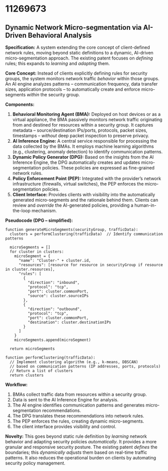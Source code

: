 # 11269673

## Dynamic Network Micro-segmentation via AI-Driven Behavioral Analysis

**Specification:** A system extending the core concept of client-defined network rules, moving beyond static definitions to a dynamic, AI-driven micro-segmentation approach. The existing patent focuses on *defining* rules; this expands to *learning* and *adapting* them.

**Core Concept:** Instead of clients explicitly defining rules for security groups, the system monitors network traffic *behavior* within those groups. An AI engine analyzes patterns – communication frequency, data transfer sizes, application protocols – to automatically create and enforce micro-segments *within* the security group.

**Components:**

1.  **Behavioral Monitoring Agent (BMA):** Deployed on host devices or as a virtual appliance, the BMA passively monitors network traffic originating from and destined for resources within a security group. It captures metadata – source/destination IPs/ports, protocols, packet sizes, timestamps – *without* deep packet inspection to preserve privacy.
2.  **AI Inference Engine:** A central service responsible for processing the data collected by the BMAs. It employs machine learning algorithms (e.g., clustering, anomaly detection) to identify communication patterns.
3.  **Dynamic Policy Generator (DPG):**  Based on the insights from the AI Inference Engine, the DPG automatically creates and updates micro-segmentation policies. These policies are expressed as fine-grained network rules.
4.  **Policy Enforcement Point (PEP):** Integrated with the provider’s network infrastructure (firewalls, virtual switches), the PEP enforces the micro-segmentation policies.
5.  **Client Interface:** Provides clients with visibility into the automatically generated micro-segments and the rationale behind them. Clients can review and *override* the AI-generated policies, providing a human-in-the-loop mechanism.

**Pseudocode (DPG – simplified):**

```
function generateMicroSegments(securityGroup, trafficData):
  clusters = performClustering(trafficData)  // Identify communication patterns

  microSegments = []
  for cluster in clusters:
    microSegment = {
      "name": "Cluster-" + cluster.id,
      "resources": [resource for resource in securityGroup if resource in cluster.resources],
      "rules": [
        {
          "direction": "inbound",
          "protocol": "tcp",
          "port": cluster.commonPort,
          "source": cluster.sourceIPs
        },
        {
          "direction": "outbound",
          "protocol": "tcp",
          "port": cluster.commonPort,
          "destination": cluster.destinationIPs
        }
      ]
    }
    microSegments.append(microSegment)

  return microSegments

function performClustering(trafficData):
  // Implement clustering algorithm (e.g., k-means, DBSCAN)
  // based on communication patterns (IP addresses, ports, protocols)
  // Return a list of clusters
  return clusters
```

**Workflow:**

1.  BMAs collect traffic data from resources within a security group.
2.  Data is sent to the AI Inference Engine for analysis.
3.  The AI engine identifies communication patterns and generates micro-segmentation recommendations.
4.  The DPG translates these recommendations into network rules.
5.  The PEP enforces the rules, creating dynamic micro-segments.
6.  The client interface provides visibility and control.

**Novelty:** This goes beyond static rule definition by *learning* network behavior and adapting security policies *automatically*.  It provides a more granular and responsive security posture. The existing patent *defines* the boundaries; this *dynamically adjusts* them based on real-time traffic patterns. It also reduces the operational burden on clients by automating security policy management.